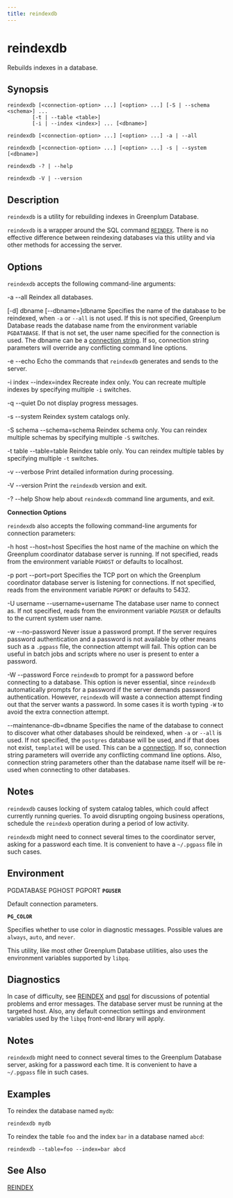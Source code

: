 ```yaml
---
title: reindexdb
---
```


# reindexdb

Rebuilds indexes in a database.

## Synopsis

```shell
reindexdb [<connection-option> ...] [<option> ...] [-S | --schema <schema>] ...
        [-t | --table <table>] 
        [-i | --index <index>] ... [<dbname>]

reindexdb [<connection-option> ...] [<option> ...] -a | --all

reindexdb [<connection-option> ...] [<option> ...] -s | --system [<dbname>]

reindexdb -? | --help

reindexdb -V | --version
```

## Description

`reindexdb` is a utility for rebuilding indexes in Greenplum Database.

`reindexdb` is a wrapper around the SQL command [`REINDEX`](/docs/sql-stmts/sql-stmt-reindex.md). There is no effective difference between reindexing databases via this utility and via other methods for accessing the server.

## Options

`reindexdb` accepts the following command-line arguments:

-a
--all
Reindex all databases.

[-d] dbname
[--dbname=]dbname
Specifies the name of the database to be reindexed, when `-a` or `--all` is not used. If this is not specified, Greenplum Database reads the database name from the environment variable `PGDATABASE`. If that is not set, the user name specified for the connection is used. The dbname can be a [connection string](https://www.postgresql.org/docs/12/libpq-connect.html#LIBPQ-CONNSTRING). If so, connection string parameters will override any conflicting command line options.

-e
--echo
Echo the commands that `reindexdb` generates and sends to the server.

-i index
--index=index
Recreate index only. You can recreate multiple indexes by specifying multiple `-i` switches.

-q
--quiet
Do not display progress messages.

-s
--system
Reindex system catalogs only.

-S schema 
--schema=schema
Reindex schema only. You can reindex multiple schemas by specifying multiple `-S` switches.

-t table
--table=table
Reindex table only. You can reindex multiple tables by specifying multiple `-t` switches.

-v
--verbose
Print detailed information during processing.

-V
--version
Print the `reindexdb` version and exit.

-?
--help
Show help about `reindexdb` command line arguments, and exit.

**Connection Options**

`reindexdb` also accepts the following command-line arguments for connection parameters:

-h host
--host=host
Specifies the host name of the machine on which the Greenplum coordinator database server is running. If not specified, reads from the environment variable `PGHOST` or defaults to localhost.

-p port
--port=port
Specifies the TCP port on which the Greenplum coordinator database server is listening for connections. If not specified, reads from the environment variable `PGPORT` or defaults to 5432.

-U username
--username=username
The database user name to connect as. If not specified, reads from the environment variable `PGUSER` or defaults to the current system user name.

-w
--no-password
Never issue a password prompt. If the server requires password authentication and a password is not available by other means such as a `.pgpass` file, the connection attempt will fail. This option can be useful in batch jobs and scripts where no user is present to enter a password.

-W
--password
Force `reindexdb` to prompt for a password before connecting to a database.
This option is never essential, since `reindexdb` automatically prompts for a password if the server demands password authentication. However, `reindexdb` will waste a connection attempt finding out that the server wants a password. In some cases it is worth typing `-W` to avoid the extra connection attempt.

--maintenance-db=dbname
Specifies the name of the database to connect to discover what other databases should be reindexed, when `-a` or `--all` is used. If not specified, the `postgres` database will be used, and if that does not exist, `template1` will be used. This can be a [connection](https://www.postgresql.org/docs/12/libpq-connect.html#LIBPQ-CONNSTRING). If so, connection string parameters will override any conflicting command line options. Also, connection string parameters other than the database name itself will be re-used when connecting to other databases.

## Notes

`reindexdb` causes locking of system catalog tables, which could affect currently running queries. To avoid disrupting ongoing business operations, schedule the `reindexb` operation during a period of low activity.

`reindexdb` might need to connect several times to the coordinator server, asking for a password each time. It is convenient to have a `~/.pgpass` file in such cases.

## Environment

PGDATABASE
PGHOST
PGPORT
**`PGUSER`**

Default connection parameters.

**`PG_COLOR`**

Specifies whether to use color in diagnostic messages. Possible values are `always`, `auto`, and `never`.

This utility, like most other Greenplum Database utilities, also uses the environment variables supported by `libpq`.

## Diagnostics

In case of difficulty, see [REINDEX](/docs/sql-stmts/sql-stmt-reindex.md) and [psql](/docs/db-utilities/db-util-psql.md) for discussions of potential problems and error messages. The database server must be running at the targeted host. Also, any default connection settings and environment variables used by the `libpq` front-end library will apply.

## Notes

`reindexdb` might need to connect several times to the Greenplum Database server, asking for a password each time. It is convenient to have a `~/.pgpass` file in such cases.

## Examples

To reindex the database named `mydb`:

```shell
reindexdb mydb
```

To reindex the table `foo` and the index `bar` in a database named `abcd`:

```shell
reindexdb --table=foo --index=bar abcd
```

## See Also

[REINDEX](/docs/sql-stmts/sql-stmt-reindex.md)
